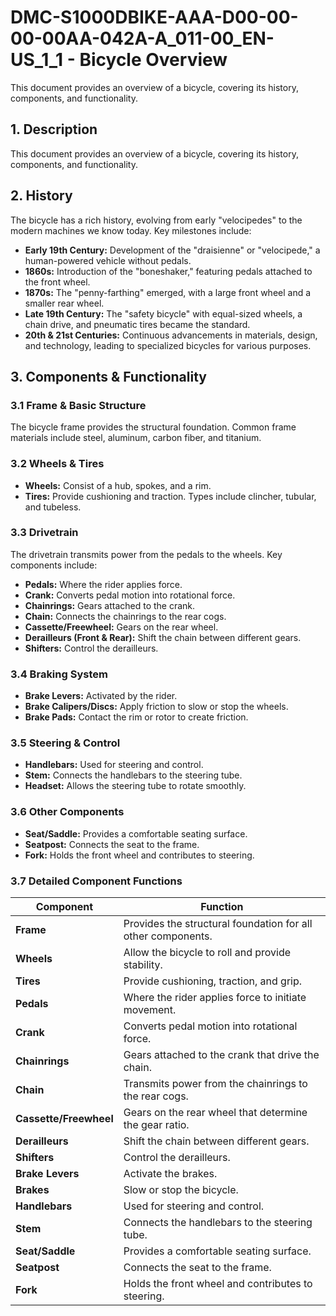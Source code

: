# DMC-S1000DBIKE-AAA-D00-00-00-00AA-042A-A_011-00_EN-US_1_1 - Bicycle Overview

This document provides an overview of a bicycle, covering its history, components, and functionality.

## 1. Description

This document provides an overview of a bicycle, covering its history, components, and functionality.

## 2. History

The bicycle has a rich history, evolving from early "velocipedes" to the modern machines we know today. Key milestones include:

*   **Early 19th Century:** Development of the "draisienne" or "velocipede," a human-powered vehicle without pedals.
*   **1860s:** Introduction of the "boneshaker," featuring pedals attached to the front wheel.
*   **1870s:** The "penny-farthing" emerged, with a large front wheel and a smaller rear wheel.
*   **Late 19th Century:** The "safety bicycle" with equal-sized wheels, a chain drive, and pneumatic tires became the standard.
*   **20th & 21st Centuries:** Continuous advancements in materials, design, and technology, leading to specialized bicycles for various purposes.

## 3. Components & Functionality

### 3.1 Frame & Basic Structure

The bicycle frame provides the structural foundation. Common frame materials include steel, aluminum, carbon fiber, and titanium.

### 3.2 Wheels & Tires

*   **Wheels:** Consist of a hub, spokes, and a rim.
*   **Tires:** Provide cushioning and traction. Types include clincher, tubular, and tubeless.

### 3.3 Drivetrain

The drivetrain transmits power from the pedals to the wheels. Key components include:

*   **Pedals:** Where the rider applies force.
*   **Crank:** Converts pedal motion into rotational force.
*   **Chainrings:** Gears attached to the crank.
*   **Chain:** Connects the chainrings to the rear cogs.
*   **Cassette/Freewheel:** Gears on the rear wheel.
*   **Derailleurs (Front & Rear):** Shift the chain between different gears.
*   **Shifters:** Control the derailleurs.

### 3.4 Braking System

*   **Brake Levers:** Activated by the rider.
*   **Brake Calipers/Discs:** Apply friction to slow or stop the wheels.
*   **Brake Pads:** Contact the rim or rotor to create friction.

### 3.5 Steering & Control

*   **Handlebars:** Used for steering and control.
*   **Stem:** Connects the handlebars to the steering tube.
*   **Headset:** Allows the steering tube to rotate smoothly.

### 3.6 Other Components

*   **Seat/Saddle:** Provides a comfortable seating surface.
*   **Seatpost:** Connects the seat to the frame.
*   **Fork:** Holds the front wheel and contributes to steering.

### 3.7 Detailed Component Functions

| Component | Function |
|---|---|
| **Frame** | Provides the structural foundation for all other components. |
| **Wheels** | Allow the bicycle to roll and provide stability. |
| **Tires** | Provide cushioning, traction, and grip. |
| **Pedals** | Where the rider applies force to initiate movement. |
| **Crank** | Converts pedal motion into rotational force. |
| **Chainrings** | Gears attached to the crank that drive the chain. |
| **Chain** | Transmits power from the chainrings to the rear cogs. |
| **Cassette/Freewheel** | Gears on the rear wheel that determine the gear ratio. |
| **Derailleurs** | Shift the chain between different gears. |
| **Shifters** | Control the derailleurs. |
| **Brake Levers** | Activate the brakes. |
| **Brakes** | Slow or stop the bicycle. |
| **Handlebars** | Used for steering and control. |
| **Stem** | Connects the handlebars to the steering tube. |
| **Seat/Saddle** | Provides a comfortable seating surface. |
| **Seatpost** | Connects the seat to the frame. |
| **Fork** | Holds the front wheel and contributes to steering. |